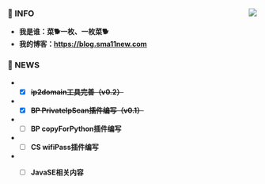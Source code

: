 ### 🎈 INFO            <img align="right" src="https://github-readme-stats.vercel.app/api?username=Sma11New&show_icons=true&theme=radical">
  * **我是谁：菜🐕一枚、一枚菜🐕**   
  * **我的博客：https://blog.sma11new.com**

### 🎈 NEWS
* - [x] **~~ip2domain工具完善（v0.2）~~**
* - [x] **~~BP PrivateIpScan插件编写（v0.1）~~**
* - [ ] **BP copyForPython插件编写**
* - [ ] **CS wifiPass插件编写**
* - [ ] **JavaSE相关内容**


